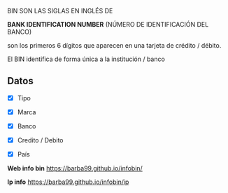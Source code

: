 BIN SON LAS SIGLAS EN INGLÉS DE 

**BANK IDENTIFICATION NUMBER** (NÚMERO DE IDENTIFICACIÓN DEL BANCO)

 son los primeros 6 dígitos que aparecen en una tarjeta de crédito / débito.

 El BIN identifica de forma única a la institución / banco
## Datos
- [x] Tipo
- [x] Marca
- [x] Banco
- [x] Credito / Debito
- [x] País





**Web info bin**
https://barba99.github.io/infobin/

**Ip info**
https://barba99.github.io/infobin/ip
